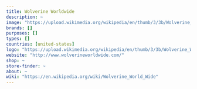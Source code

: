 ```yaml
---
title: Wolverine Worldwide
description: ~
image: "https://upload.wikimedia.org/wikipedia/en/thumb/3/3b/Wolverine_World_Wide_Logo.jpg/200px-Wolverine_World_Wide_Logo.jpg"
brands: []
purposes: []
types: []
countries: [united-states]
logo: "https://upload.wikimedia.org/wikipedia/en/thumb/3/3b/Wolverine_World_Wide_Logo.jpg/200px-Wolverine_World_Wide_Logo.jpg"
website: "http://www.wolverineworldwide.com/"
shop: ~
store-finder: ~
about: ~
wiki: "https://en.wikipedia.org/wiki/Wolverine_World_Wide"
---
```


